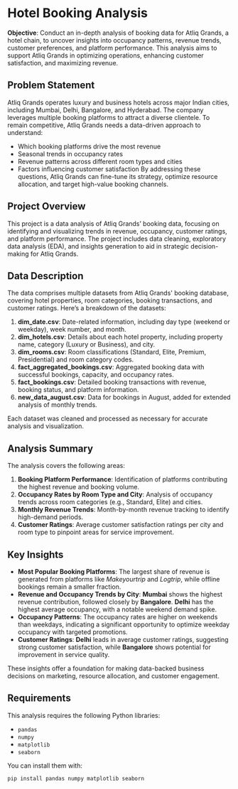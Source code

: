 # Hotel Booking Analysis

**Objective**: Conduct an in-depth analysis of booking data for Atliq Grands, a hotel chain, to uncover insights into occupancy patterns, revenue trends, customer preferences, and platform performance. This analysis aims to support Atliq Grands in optimizing operations, enhancing customer satisfaction, and maximizing revenue.

## Problem Statement
Atliq Grands operates luxury and business hotels across major Indian cities, including Mumbai, Delhi, Bangalore, and Hyderabad. The company leverages multiple booking platforms to attract a diverse clientele. To remain competitive, Atliq Grands needs a data-driven approach to understand:
- Which booking platforms drive the most revenue
- Seasonal trends in occupancy rates
- Revenue patterns across different room types and cities
- Factors influencing customer satisfaction
By addressing these questions, Atliq Grands can fine-tune its strategy, optimize resource allocation, and target high-value booking channels.

## Project Overview

This project is a data analysis of Atliq Grands’ booking data, focusing on identifying and visualizing trends in revenue, occupancy, customer ratings, and platform performance. The project includes data cleaning, exploratory data analysis (EDA), and insights generation to aid in strategic decision-making for Atliq Grands.

## Data Description

The data comprises multiple datasets from Atliq Grands' booking database, covering hotel properties, room categories, booking transactions, and customer ratings. Here’s a breakdown of the datasets:

1. **dim_date.csv**: Date-related information, including day type (weekend or weekday), week number, and month.
2. **dim_hotels.csv**: Details about each hotel property, including property name, category (Luxury or Business), and city.
3. **dim_rooms.csv**: Room classifications (Standard, Elite, Premium, Presidential) and room category codes.
4. **fact_aggregated_bookings.csv**: Aggregated booking data with successful bookings, capacity, and occupancy rates.
5. **fact_bookings.csv**: Detailed booking transactions with revenue, booking status, and platform information.
6. **new_data_august.csv**: Data for bookings in August, added for extended analysis of monthly trends.

Each dataset was cleaned and processed as necessary for accurate analysis and visualization.

## Analysis Summary

The analysis covers the following areas:
1. **Booking Platform Performance**: Identification of platforms contributing the highest revenue and booking volume.
2. **Occupancy Rates by Room Type and City**: Analysis of occupancy trends across room categories (e.g., Standard, Elite) and cities.
3. **Monthly Revenue Trends**: Month-by-month revenue tracking to identify high-demand periods.
4. **Customer Ratings**: Average customer satisfaction ratings per city and room type to pinpoint areas for service improvement.

## Key Insights

- **Most Popular Booking Platforms**: The largest share of revenue is generated from platforms like *Makeyourtrip* and *Logtrip*, while offline bookings remain a smaller fraction.
- **Revenue and Occupancy Trends by City**: **Mumbai** shows the highest revenue contribution, followed closely by **Bangalore**. **Delhi** has the highest average occupancy, with a notable weekend demand spike.
- **Occupancy Patterns**: The occupancy rates are higher on weekends than weekdays, indicating a significant opportunity to optimize weekday occupancy with targeted promotions.
- **Customer Ratings**: **Delhi** leads in average customer ratings, suggesting strong customer satisfaction, while **Bangalore** shows potential for improvement in service quality.

These insights offer a foundation for making data-backed business decisions on marketing, resource allocation, and customer engagement.

## Requirements

This analysis requires the following Python libraries:
- `pandas`
- `numpy`
- `matplotlib`
- `seaborn`

You can install them with:
```bash
pip install pandas numpy matplotlib seaborn
